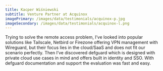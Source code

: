 ```yaml
---
title: Kacper Wiśniewski
subtitle: Venture Partner at Acquinox
imagePrimary: /images/data/testimonials/acquinox-p.jpg
imageSecondary: /images/data/testimonials/acquinox-l.png
---
```


Trying to solve the remote access problem, I’ve looked into popular solutions like Tailscale, Netbird or Firezone offering VPN management with Wireguard, but their focus lies in the cloud/SaaS and does not fit our scenario perfectly. Then I’ve discovered defguard which is designed with private cloud use cases in mind and offers built in identity and SSO. With defguard documentation and support the evaluation was fast and easy.
